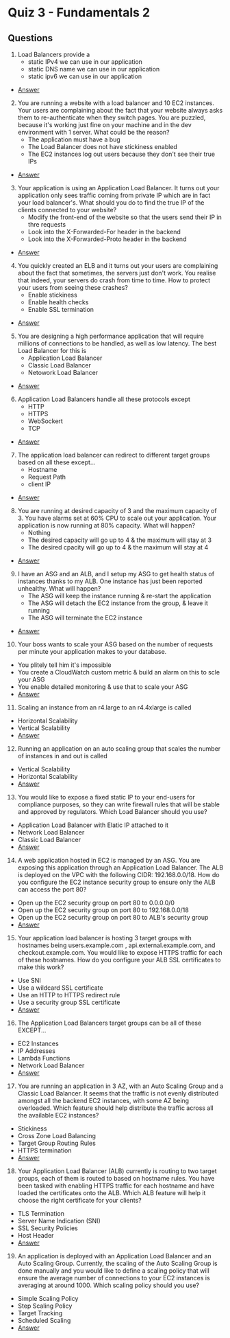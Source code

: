 # Quiz 3 - Fundamentals 2

## Questions
1) Load Balancers provide a 
    * static IPv4 we can use in our application
    * static DNS name we can use in our application
    * static ipv6 we can use in our application
* [Answer](https://i.imgur.com/HWp2Ey2.png)
2) You are running a website with a load balancer and 10 EC2 instances. Your users are
   complaining about the fact that your website always asks them to re-authenticate when
   they switch pages. You are puzzled, because it's working just fine on your machine and in the dev environment with 1 server. What could be the reason?
   * The application must have a bug
   * The Load Balancer does not have stickiness enabled
   * The EC2 instances log out users because they don't see their true IPs
* [Answer](https://i.imgur.com/yRRmzSy.png)
3) Your application is using an Application Load Balancer. It turns out your application
   only sees traffic coming from private IP which are in fact your load balancer's. What
   should you do to find the true IP of the clients connected to your website?
   * Modify the front-end of the website so that the users send their IP in thre requests
   * Look into the X-Forwarded-For header in the backend
   * Look into the X-Forwarded-Proto header in the backend
* [Answer](https://i.imgur.com/SP7VWgt.png)
4) You quickly created an ELB and it turns out your users are complaining about the fact that
   sometimes, the servers just don't work. You realise that indeed, your servers do crash from
   time to time. How to protect your users from seeing these crashes?
   * Enable stickiness
   * Enable health checks
   * Enable SSL termination
* [Answer](https://i.imgur.com/b9yiJwQ.png)
5) You are designing a high performance application that will require millions of connections
   to be handled, as well as low latency. The best Load Balancer for this is
   * Application Load Balancer
   * Classic Load Balancer
   * Netowork Load Balancer
* [Answer](https://i.imgur.com/LKUQb1B.png)
6) Application Load Balancers handle all these protocols except
   * HTTP
   * HTTPS
   * WebSockert
   * TCP
* [Answer](https://i.imgur.com/z8PRK7Q.png)
7) The application load balancer can redirect to different target groups based on all these except...
   * Hostname
   * Request Path
   * client IP
* [Answer](https://i.imgur.com/VH0UkZ1.png)
8) You are running at desired capacity of 3 and the maximum capacity of 3.
   You have alarms set at 60% CPU to scale out your application. Your application is now running at 80% capacity. What will happen?
   * Nothing
   * The desired capacity will go up to 4 & the maximum will stay at 3
   * The desired cpacity will go up to 4 & the maximum will stay at 4
* [Answer](https://i.imgur.com/m6h15PR.png)
9) I have an ASG and an ALB, and I setup my ASG to get health status of instances
   thanks to my ALB. One instance has just been reported unhealthy. What will happen?
   * The ASG will keep the instance running & re-start the application
   * The ASG will detach the EC2 instance from the group, & leave it running
   * The ASG will terminate the EC2 instance
* [Answer](https://i.imgur.com/M72r6aV.png)
10) Your boss wants to scale your ASG based on the number of requests per minute your application makes to your database. 
   * You plitely tell him it's impossible
   * You create a CloudWatch custom metric & build an alarm on this to scle your ASG
   * You enable detailed monitoring & use that to scale your ASG
* [Answer](https://i.imgur.com/Bkg6mfN.png)
11) Scaling an instance from an r4.large to an r4.4xlarge is called
   * Horizontal Scalability
   * Vertical Scalability
* [Answer](https://i.imgur.com/0JUXnUc.png)
12) Running an application on an auto scaling group that scales the number of instances in and out is called
   * Vertical Scalability
   * Horizontal Scalability
* [Answer](https://i.imgur.com/CkeDSfw.png)
13) You would like to expose a fixed static IP to your end-users for compliance
    purposes, so they can write firewall rules that will be stable and approved by regulators. Which Load Balancer should you use?
   * Application Load Balancer with Elatic IP attached to it
   * Network Load Balancer
   * Classic Load Balancer
* [Answer](https://i.imgur.com/uI5WnGg.png)
14) A web application hosted in EC2 is managed by an ASG. You are exposing this application
    through an Application Load Balancer. The ALB is deployed on the VPC with the following
    CIDR: 192.168.0.0/18. How do you configure the EC2 instance security group to ensure only the ALB can access the port 80?
   * Open up the EC2 security group on port 80 to 0.0.0.0/0
   * Open up the EC2 security group on port 80 to 192.168.0.0/18
   * Open up the EC2 security group on port 80 to ALB's security group
* [Answer](https://i.imgur.com/ghXNKNA.png)
15) Your application load balancer is hosting 3 target groups with hostnames being users.example.com
    , api.external.example.com, and checkout.example.com. You would like to expose HTTPS traffic for
    each of these hostnames. How do you configure your ALB SSL certificates to make this work?
   * Use SNI
   * Use a wildcard SSL certificate
   * Use an HTTP to HTTPS redirect rule
   * Use a security group SSL certificate
* [Answer](https://i.imgur.com/VSVghnD.png)
16) The Application Load Balancers target groups can be all of these EXCEPT...
   * EC2 Instances
   * IP Addresses
   * Lambda Functions
   * Network Load Balancer
* [Answer](https://i.imgur.com/jYIV3vb.png)
17) You are running an application in 3 AZ, with an Auto Scaling Group and a Classic Load Balancer.
    It seems that the traffic is not evenly distributed amongst all the backend EC2 instances,
    with some AZ being overloaded. Which feature should help distribute the traffic across all the available EC2 instances?
   * Stickiness
   * Cross Zone Load Balancing
   * Target Group Routing Rules
   * HTTPS termination
* [Answer](https://i.imgur.com/DNNiXYl.png)
18) Your Application Load Balancer (ALB) currently is routing to two target groups,
    each of them is routed to based on hostname rules. You have been tasked with enabling
    HTTPS traffic for each hostname and have loaded the certificates onto the ALB. Which ALB
    feature will help it choose the right certificate for your clients?
   * TLS Termination
   * Server Name Indication (SNI)
   * SSL Security Policies
   * Host Header
* [Answer](https://i.imgur.com/iVqXmxb.png)
19) An application is deployed with an Application Load Balancer and an Auto Scaling Group.
    Currently, the scaling of the Auto Scaling Group is done manually and you would like to
    define a scaling policy that will ensure the average number of connections to your EC2
    instances is averaging at around 1000. Which scaling policy should you use?
   * Simple Scaling Policy
   * Step Scaling Policy
   * Target Tracking
   * Scheduled Scaling
* [Answer](https://i.imgur.com/obqw5nY.png)
